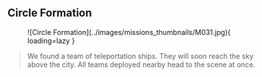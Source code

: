 ## Circle Formation

<figure markdown>
  ![Circle Formation](../images/missions_thumbnails/M031.jpg){ loading=lazy }
</figure>


> We found a team of teleportation ships. They will soon reach the sky above the city.
> All teams deployed nearby head to the scene at once.